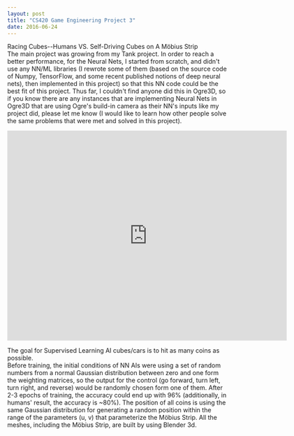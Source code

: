 ```yaml
---
layout: post
title: "CS420 Game Engineering Project 3"
date: 2016-06-24
---
```


Racing Cubes--Humans VS. Self-Driving Cubes on A Möbius Strip<br>
The main project was growing from my Tank project. In order to reach a better performance, for the Neural Nets, I started from scratch, and didn't use any NN/ML libraries (I rewrote some of them (based on the source code of Numpy, TensorFlow, and some recent published notions of deep neural nets), then implemented in this project) so that this NN code could be the best fit of this project. Thus far, I couldn't find anyone did this in Ogre3D, so if you know there are any instances that are implementing Neural Nets in Ogre3D that are using Ogre's build-in camera as their NN's inputs like my project did, please let me know (I would like to learn how other people solve the same problems that were met and solved in this project).<br>

<iframe width="640" height="480" src="https://www.youtube.com/embed/bRahjN1olgk" frameborder="0" allowfullscreen></iframe><br>

The goal for Supervised Learning AI cubes/cars is to hit as many coins as possible.<br>
Before training, the initial conditions of NN AIs were using a set of random numbers from a normal Gaussian distribution between zero and one form the weighting matrices, so the output for the control (go forward, turn left, turn right, and reverse) would be randomly chosen form one of them. After 2-3 epochs of training, the accuracy could end up with 96% (additionally, in humans' result, the accuracy is ~80%). The position of all coins is using the same Gaussian distribution for generating a random position within the range of the parameters (u, v) that parameterize the Möbius Strip. All the meshes, including the Möbius Strip, are built by using Blender 3d.<br>

